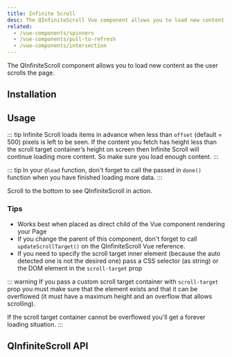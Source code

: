 ```yaml
---
title: Infinite Scroll
desc: The QInfiniteScroll Vue component allows you to load new content as the user scrolls the page.
related:
  - /vue-components/spinners
  - /vue-components/pull-to-refresh
  - /vue-components/intersection
---
```


The QInfiniteScroll component allows you to load new content as the user scrolls the page.

## Installation
<doc-installation components="QInfiniteScroll" />

## Usage

::: tip
Infinite Scroll loads items in advance when less than `offset` (default = 500) pixels is left to be seen. If the content you fetch has height less than the scroll target container’s height on screen then Infinite Scroll will continue loading more content. So make sure you load enough content.
:::

::: tip
In your `@load` function, don't forget to call the passed in `done()` function when you have finished loading more data.
:::

Scroll to the bottom to see QInfiniteScroll in action.

<doc-example title="Basic" file="QInfiniteScroll/Basic" scrollable />

<doc-example title="Custom Scroll Target Container" file="QInfiniteScroll/Container" scrollable />

<doc-example title="Reverse (Messenger style)" file="QInfiniteScroll/Reverse" scrollable />

### Tips
* Works best when placed as direct child of the Vue component rendering your Page
* If you change the parent of this component, don't forget to call `updateScrollTarget()` on the QInfiniteScroll Vue reference.
* If you need to specify the scroll target inner element (because the auto detected one is not the desired one) pass a CSS selector (as string) or the DOM element in the `scroll-target` prop

::: warning
If you pass a custom scroll target container with `scroll-target` prop you must make sure that the element exists and that it can be overflowed (it must have a maximum height and an overflow that allows scrolling).

If the scroll target container cannot be overflowed you'll get a forever loading situation.
:::

## QInfiniteScroll API
<doc-api file="QInfiniteScroll" />
